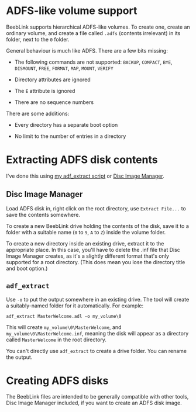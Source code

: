 # ADFS-like volume support

BeebLink supports hierarchical ADFS-like volumes. To create one,
create an ordinary volume, and create a file called `.adfs` (contents
irrelevant) in its folder, next to the `0` folder.

General behaviour is much like ADFS. There are a few bits missing:

- The following commands are not supported: `BACKUP`, `COMPACT`,
  `BYE`, `DISMOUNT`, `FREE`, `FORMAT`, `MAP`, `MOUNT`, `VERIFY`

- Directory attributes are ignored

- The `E` attribute is ignored

- There are no sequence numbers

There are some additions:

- Every directory has a separate boot option

- No limit to the number of entries in a directory

# Extracting ADFS disk contents

I've done this using [my adf_extract
script](https://github.com/tom-seddon/beeb/tree/master/bin#adf_extract)
or [Disc Image
Manager](https://github.com/geraldholdsworth/DiscImageManager/releases).

## Disc Image Manager

Load ADFS disk in, right click on the root directory, use `Extract
File...` to save the contents somewhere.

To create a new BeebLink drive holding the contents of the disk, save
it to a folder with a suitable name (`0` to `9`, `A` to `Z`) inside
the volume folder.

To create a new directory inside an existing drive, extract it to the
appropriate place. In this case, you'll have to delete the .inf file
that Disc Image Manager creates, as it's a slightly different format
that's only supported for a root directory. (This does mean you lose
the directory title and boot option.)

## `adf_extract`

Use `-o` to put the output somewhere in an existing drive. The tool
will create a suitably-named folder for it automatically. For example:

    adf_extract MasterWelcome.adl -o my_volume\0
	
This will create `my_volume\0\MasterWelcome`, and
`my_volume\0\MasterWelcome.inf`, meaning the disk will appear as a
directory called `MasterWelcome` in the root directory.

You can't directly use `adf_extract` to create a drive folder. You can
rename the output.

# Creating ADFS disks

The BeebLink files are intended to be generally compatible with other
tools, Disc Image Manager included, if you want to create an ADFS disk
image.
